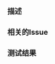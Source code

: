 ### 描述
<!-- 简单描述合并请求内容，最好分点列出所做的功能，比如
* [x] 功能1完成
* [x] 功能2只做出UI，逻辑未实现
-->

### 相关的Issue
<!-- 列出Issue，如果不懂得issue格式，请联系管理员 -->

### 测试结果
<!-- 测试用例及执行结果 -->
